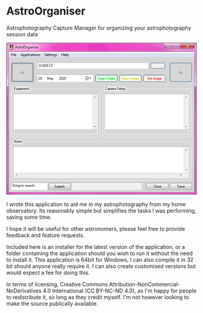 # AstroOrganiser
Astrophotography Capture Manager for organizing your astrophotography session data

![ScreenShot](/images/ss.png)

I wrote this application to aid me in my astrophotography from my home observatory. Its reasonably simple but simplifies the tasks I was performing, saving some time.

I hope it will be useful for other astronomers, please feel free to provide feedback and feature requests.

Included here is an installer for the latest version of the application, or a folder containing the application should you wish to run it without the need to install it. This application is 64bit for Windows, I can also compile it in 32 bit should anyone really require it. I can also create customised versions but would expect a fee for doing this.

In terms of licensing, Creative Commons Attribution-NonCommercial-NoDerivatives 4.0 International (CC BY-NC-ND 4.0), as I'm happy for people to redistribute it, so long as they credit myself. I'm not however looking to make the source publically available.
